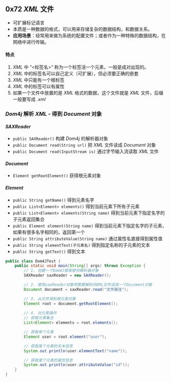 ## 0x72 $XML$ 文件

- 可扩展标记语言
- 本质是一种数据的格式，可以用来存储复杂的数据结构，和数据关系。
- **应用场景**：经常用来做为系统的配置文件；或者作为一种特殊的数据结构，在网络中进行传输。

#### 特点

1. $XML$ 中 “<标签名>” 称为一个标签活一个元素，一般是成对出现的。
2. $XML$ 中的标签名可以自己定义（可扩展），但必须要正确的嵌套
3. $XML$ 中只能有一个根标签
4. $XML$ 中的标签可以有属性
5. 如果一个文件中放置的是 $XML$ 格式的数据，这个文件就是 $XML$ 文件，后缀一般要写成 $.xml$

### $Dom4j$ 解析 $XML$ - 得到 $Document$ 对象

#### $SAXReader$

- `public SAXReader()` 构建 $Dom4j$ 的解析器对象
- `public Document read(String url)` 把 $XML$ 文件读成 $Document$ 对象
- `public Document read(InputStream is)` 通过字节输入流读取 $XML$ 文件

#### $Document$

- `Element getRootElement()` 获得根元素对象

#### $Element$

- `public String getName()` 得到元素名字
- `public List<Element> elements()` 得到当前元素下所有子元素
- `public List<Element> elements(String name)` 得到当前元素下指定名字的子元素返回集合
- `public Element element(String name)` 得到当前元素下指定名字的子元素，如果有很多名字相同的，返回第一个
- `public String attributeValue(String name)` 通过属性名直接得到属性值
- `public String elementText(子元素名)` 得到指定名称的子元素的文本
- `public String getText()` 得到文本

```java
public class Dom4JTest {
    public static void main(String[] args) throws Exception {
        // 1. 创建一个Dom4J框架提供解析器对象
        SAXReader saxReader = new SAXReader();

        // 2. 使用saxReader对象吧需要解析的XML文件读成一个Document对象
        Document document = saxReader.read("文件路径");

        // 3. 从文件得到根元素对象
        Element root = document.getRootElement();
        
        // 4. 对元素操作
        // 获取元素集合
        List<Element> elements = root.elements();

        // 获取单个元素
        Element user = root.element("user");

        // 获取某个元素的文本信息
        System.out.println(user.elementText("name"));

        // 获取某个元素的属性信息
        System.out.println(user.attributeValue("id"));
    }
}
```